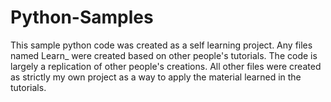 # Python-Samples
This sample python code was created as a self learning project.
Any files named Learn_ were created based on other people's tutorials. The code is largely a replication of other people's creations.
All other files were created as strictly my own project as a way to apply the material learned in the tutorials.

